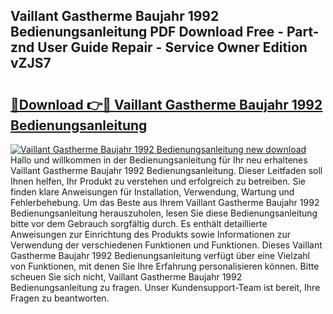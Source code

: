 ## Vaillant Gastherme Baujahr 1992 Bedienungsanleitung PDF Download Free - Part-znd User Guide Repair - Service Owner Edition vZJS7

# <h2><a href="http://df5g90h.blite.top/?on=Vaillant+Gastherme+Baujahr+1992+Bedienungsanleitung">🔗Download 👉🔴 Vaillant Gastherme Baujahr 1992 Bedienungsanleitung</a></h2>

[![Vaillant Gastherme Baujahr 1992 Bedienungsanleitung new download](https://i.imgur.com/lujVjoI.png)](http://df5g90h.blite.top/?on=Vaillant+Gastherme+Baujahr+1992+Bedienungsanleitung)
Hallo und willkommen in der Bedienungsanleitung für Ihr neu erhaltenes Vaillant Gastherme Baujahr 1992 Bedienungsanleitung. Dieser Leitfaden soll Ihnen helfen, Ihr Produkt zu verstehen und erfolgreich zu betreiben. Sie finden klare Anweisungen für Installation, Verwendung, Wartung und Fehlerbehebung. Um das Beste aus Ihrem Vaillant Gastherme Baujahr 1992 Bedienungsanleitung herauszuholen, lesen Sie diese Bedienungsanleitung bitte vor dem Gebrauch sorgfältig durch. Es enthält detaillierte Anweisungen zur Einrichtung des Produkts sowie Informationen zur Verwendung der verschiedenen Funktionen und Funktionen. Dieses Vaillant Gastherme Baujahr 1992 Bedienungsanleitung verfügt über eine Vielzahl von Funktionen, mit denen Sie Ihre Erfahrung personalisieren können. Bitte scheuen Sie sich nicht, Vaillant Gastherme Baujahr 1992 Bedienungsanleitung zu fragen. Unser Kundensupport-Team ist bereit, Ihre Fragen zu beantworten.
